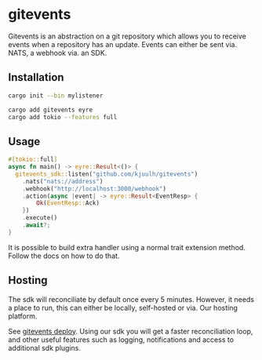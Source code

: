 # gitevents

Gitevents is an abstraction on a git repository which allows you to receive
events when a repository has an update. Events can either be sent via. NATS, a
webhook via. an SDK.

## Installation

```bash
cargo init --bin mylistener

cargo add gitevents eyre
cargo add tokio --features full
```

## Usage

```rust
#[tokio::full]
async fn main() -> eyre::Result<()> {
  gitevents_sdk::listen("github.com/kjuulh/gitevents")
    .nats("nats://address")
    .webhook("http://localhost:3000/webhook")
    .action(async |event| -> eyre::Result<EventResp> {
        Ok(EventResp::Ack)
    })
    .execute()
    .await?;
}
```

It is possible to build extra handler using a normal trait extension method.
Follow the docs on how to do that.

## Hosting

The sdk will reconciliate by default once every 5 minutes. However, it needs a
place to run, this can either be locally, self-hosted or via. Our hosting
platform.

See [gitevents deploy](https://<insert-domain-here>/signup?ref=github). Using
our sdk you will get a faster reconciliation loop, and other useful features
such as logging, notifications and access to additional sdk plugins.
